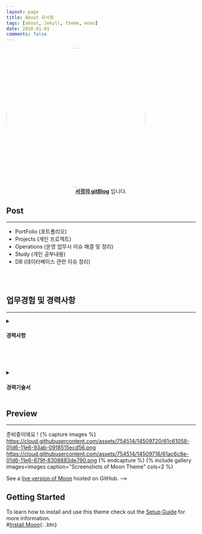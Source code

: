 ```yaml
---
layout: page
title: About 유서정
tags: [about, Jekyll, theme, moon]
date: 2018-01-01
comments: false
---
```



<img src="https://youseojung.github.io/assets/img/gaebalsaebal_22.png"  style="border-radius: 70%;" width="370" height="370">
<center><a href="http://youseojung.github.io"><b>서정의 gitBlog</b></a> 입니다.</center>

## Post
---
* PortFolio (포트폴리오)
* Projects (개인 프로젝트)
* Operations (운영 업무시 이슈 해결 및 정리)
* Study (개인 공부내용)
* DB (데이터베이스 관련 이슈 정리)

<BR><BR>
    
## 업무경험 및 경력사항
---
<details>
<summary><h4>경력사항</h4></summary>
<div markdown="1">
<table>
  <tr>
    <td style="background-color: #bbac9f; width:30%; text-align: center;">예스이십사 ENT개발팀 / 사원
        <BR>
        (2018. 08 ~ 재직중)</td>
    <td>
        YES24 - ENT 개발팀에서 영화개발 파트에서 웹개발 및 유지보수 운영을 담당하였습니다.<BR>
        운영업무 : 서버관리 /매달 정산내역 손실판별/ 예매 실패 로그 확인 /이벤트 업무 / 인증서 교체 /카드 프로모션 변경작업 등을 진행하였습니다.<BR>
        개발업무 : PLAY24 닷넷 프레임워크 업그레이드 / 영화 사이트 개편 / 영화 스케줄API 리뉴얼 / 영화 제휴사 사이트 리뉴얼 / 영화 어드민 개편
                  극장특가(반값티켓) 프로모션 개발 / 발권극장 사이트 개발 을 진행하였습니다.
      </td>
  </tr>
  <tr>
    <td style="background-color: #bbac9f; width:30%; text-align: center;">인텔리안 시스템즈 DS사업부 / 사원 
    <BR>
    (2016. 04 ~ 2018. 08)  </td>
    <td>
      디지털사이니지 솔루션 개발팀에서 웹개발을 담당하였으며 부가적으로 자회사 홈페이지 추가 개발 및 유지보수 업무를 진행하였습니다.<BR>
        정부 연구과제 관련 개발을 담당하며 JAVA,C#,ASP.NET 을 기반으로 Classic asp, jsp,ruby on rails 관련 프로젝트 개발을 진행 였습니다.
     </td>
  </tr>
</table>
</div>
</details>
    

<BR><BR>
    
<details>
<summary><h4>경력기술서</h4></summary>
<div markdown="1">
<table>
  <tr>  
    <td style="background-color: #ada980; width:10%; text-align: center;">경력 기술서</td>
    <td>
1. 사내 고객관리 시스템(CRM) 개발(2016.04~2016.06)<BR>
- 사내 고객관리 시스템 개발<BR>
- Window, ASP .NET, MY-SQL, Jquery, MVC패턴, MyBatis , svn<BR>
- 담당부분: 백앤드 및 프론트 개발.<BR>
      </td>
  </tr>
  <tr>
    <td style="background-color: #ada980; width:10%; text-align: center;">
   </td>
    <td>
2. 인텔리안 테크놀러지(http://intelliantech.co.kr/) 유지보수 운영 (2016.06 ~ )<BR>
- Ubuntu, PgSQL, ruby, jquery , github , AWS 클라우드 서비스 이용<BR>
- 담당부분: 웹사이트 유지보수 및 리뉴얼 작업 진행.<BR>
     </td>
  </tr>
    <tr>
    <td style="background-color: #ada980; width:10%; text-align: center;">
   </td>
    <td>
3. 뉴스킨 NFC 관련 웹사이트 제작(2016.11~2017.02)<BR>
(https://wicdigital.nuskinkorea.co.kr/Nuskin/Dprod/M_Nfc_Prod_Info.do?NFC_ID=04455042D84980)<BR>
- 제품에 부착된 NFC 태그 입력 시 관련 제품에 대한 정보를 보여주는 웹사이트 개발 진행.<BR>
- Window, Java, Spring, Jsp, Kendo 라이브러리, Html5<BR>
- 담당부분: 프론트앤드 개발 진행.<BR>
     </td>
  </tr>
  <tr>
    <td style="background-color: #ada980; width:10%; text-align: center;">
   </td>
    <td>
4. 강남 세브란스 진료표 웹 페이지개발(2017.04~2017.05)<BR>
- 요일별 진료과 안내표 페이지 개발<BR>
- Window, ASP .NET, MSSQL, Jquery ,IIS<BR>
- 담당부분: 백앤드 및 프론트 개발 진행.<BR>
     </td>
  </tr>
  <tr>
    <td style="background-color: #ada980; width:10%; text-align: center;">
   </td>
    <td>
5. I-Vision SaaS 솔루션 고도화(2017.08~2018.01)<BR>
- 회사 자체 솔루션 웹페이지 고도화<BR>
-Window , ASP .Net , c# , Ms-Sql, 프로시저 , Jquery (js tree , jquery-fileupload , validation 라이브러리 이용), IIS , Svn<BR>
     </td>
  </tr>
  <tr>
    <td style="background-color: #ada980; width:10%; text-align: center;">
   </td>
    <td>
6. IOT 스마트 요양원 개발(2018.02 ~ 03)<BR>
- 상황인지 기반 스마트 사이니지 서비스 플랫폼<BR>
- java, spring , jsp, RestAPI , Jquery<BR>
     </td>
  </tr>
<tr>
<td style="background-color: #ada980; width:10%; text-align: center;">
</td>
<td>
7. I-Vision Shelf order 페이지 개발(2018.04 ~ 05)<BR>
- 무인상품 주문 시스템에 들어가는 웹페이지 개발<BR>
- java, spring , jsp , Jquery<BR>
 </td>
</tr>
<tr>
<td style="background-color: #ada980; width:10%; text-align: center;">
</td>
<td>
8. YES24 영화 사이트 관리
(2018.08 ~ )<BR>
- 영화 예매서비스 페이지 추가개발 및 유지보수<BR>
- Window , ASP .Net , c# , Ms-Sql, 프로시저 , Jquery<BR>
 </td>
</tr>
</table>
</div>
</details>

## Preview
---
준비중이에요 !
{% capture images %}
    https://cloud.githubusercontent.com/assets/754514/14509720/61c61058-01d6-11e6-93ab-0918515ecd56.png
    https://cloud.githubusercontent.com/assets/754514/14509716/61ac6c8e-01d6-11e6-879f-8308883de790.png
{% endcapture %}
{% include gallery images=images caption="Screenshots of Moon Theme" cols=2 %}



See a [live version of Moon](http://taylantatli.github.io/Moon) hosted on GitHub. -->
## Getting Started
To learn how to install and use this theme check out the [Setup Guide](http://taylantatli.me/Moon/moon-theme/) for more information.     
#[Install Moon](https://github.com/TaylanTatli/Moon){: .btn}

 
    
 <style>
.table1-wrapper {
  overflow-x: auto; /* responsive */
}
tr:hover
{
    background-color: #BDBDBD;
}
</style>
